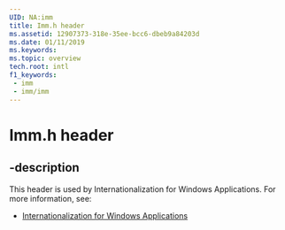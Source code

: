 ```yaml
---
UID: NA:imm
title: Imm.h header
ms.assetid: 12907373-318e-35ee-bcc6-dbeb9a84203d
ms.date: 01/11/2019
ms.keywords: 
ms.topic: overview
tech.root: intl
f1_keywords:
 - imm
 - imm/imm
---
```


# Imm.h header


## -description

This header is used by Internationalization for Windows Applications. For more information, see:

- [Internationalization for Windows Applications](../_intl/index.md)

